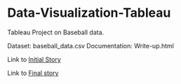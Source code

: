 # Data-Visualization-Tableau

Tableau Project on Baseball data.

Dataset: baseball_data.csv
Documentation: Write-up.html

Link to [Initial Story](https://public.tableau.com/profile/upasana.nayak#!/vizhome/InitialVersion-BaseballDataVisualization/InitialStory)

Link to [Final story](https://public.tableau.com/profile/upasana.nayak#!/vizhome/FinalVersion-BaseballDataVisualization/FinalStory)

